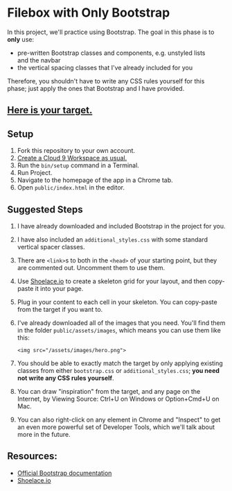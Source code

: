 # Filebox with Only Bootstrap

In this project, we'll practice using Bootstrap. The goal in this phase is to **only** use:

 - pre-written Bootstrap classes and components, e.g. unstyled lists and the navbar
 - the vertical spacing classes that I've already included for you

Therefore, you shouldn't have to write any CSS rules yourself for this phase; just apply the ones that Bootstrap and I have provided.

## [Here is your target.](https://filebox-with-only-bootstrap.herokuapp.com/landing.html)

## Setup

1. Fork this repository to your own account.
1. [Create a Cloud 9 Workspace as usual.](https://guides.firstdraft.com/getting-started-with-cloud-9.html)
1. Run the `bin/setup` command in a Terminal.
1. Run Project.
1. Navigate to the homepage of the app in a Chrome tab.
1. Open `public/index.html` in the editor.

## Suggested Steps

 1. I have already downloaded and included Bootstrap in the project for you.
 1. I have also included an `additional_styles.css` with some standard vertical spacer classes.
 1. There are `<link>`s to both in the `<head>` of your starting point, but they are commented out. Uncomment them to use them.
 1. Use [Shoelace.io](http://shoelace.io/) to create a skeleton grid for your layout, and then copy-paste it into your page.
 1. Plug in your content to each cell in your skeleton. You can copy-paste from the target if you want to.
 1. I've already downloaded all of the images that you need. You'll find them in the folder `public/assets/images`, which means you can use them like this:

        <img src="/assets/images/hero.png">

 1. You should be able to exactly match the target by only applying existing classes from either `bootstrap.css` or `additional_styles.css`; **you need not write any CSS rules yourself**.
 1. You can draw "inspiration" from the target, and any page on the Internet, by Viewing Source: Ctrl+U on Windows or Option+Cmd+U on Mac.
 1. You can also right-click on any element in Chrome and "Inspect" to get an even more powerful set of Developer Tools, which we'll talk about more in the future.

## Resources:

 - [Official Bootstrap documentation](http://getbootstrap.com/css/)
 - [Shoelace.io](http://shoelace.io/)
